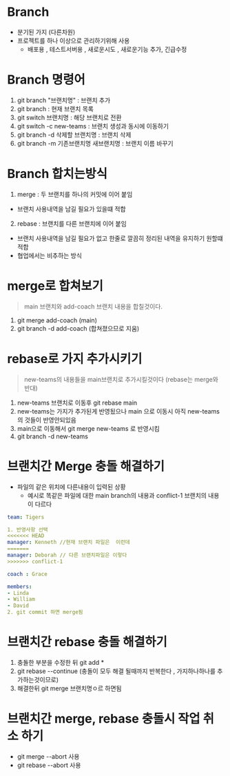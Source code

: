 # Branch
- 분기된 가지 (다른차원)
- 프로젝트를 하나 이상으로 관리하기위해 사용
  - 배포용 , 테스트서버용 , 새로운시도 , 새로운기능 추가, 긴급수정

# Branch 명령어
1. git branch "브랜치명" : 브랜치 추가
2. git branch : 현재 브랜치 목록
3. git switch 브랜치명 : 해당 브랜치로 전환
4. git switch -c new-teams : 브랜치 생성과 동시에 이동하기
5. git branch -d 삭제할 브랜치명 : 브랜치 삭제
6. git branch -m 기존브랜치명 새브랜치명 : 브랜치 이름 바꾸기

# Branch 합치는방식
1. merge : 두 브랜치를 하나의 커밋에 이어 붙임
- 브랜치 사용내역을 남길 필요가 있을떄 적합

2. rebase : 브랜치를 다른 브랜치에 이어 붙임
- 브랜치 사용내역을 남길 필요가 없고 한줄로 깔끔히 정리된 내역을 유지하기 원할떄 적합
- 협업에서는 비추하는 방식


# merge로 합쳐보기
> main 브랜치와 add-coach 브랜치 내용을 합칠것이다.
1. git merge add-coach (main)
2. git branch -d add-coach (합쳐졌으므로 지움)

# rebase로 가지 추가시키기
> new-teams의 내용들을 main브랜치로 추가시킬것이다 (rebase는 merge와 반대)
1. new-teams 브랜치로 이동후 git rebase main
2. new-teams는 가지가 추가된게 반영됬으나 main 으로 이동시 아직 new-teams의 것들이 반영안되있음
3. main으로 이동해서 git merge new-teams 로 반영시킴
4. git branch -d new-teams


# 브랜치간 Merge 충돌 해결하기
- 파일의 같은 위치에 다른내용이 입력된 상황
  - 예시로 똑같은 파일에 대한 main branch의 내용과 conflict-1 브랜치의 내용이 다르다
~~~ yaml
team: Tigers

1. 반영사항 선택
<<<<<<< HEAD
manager: Kenneth //현재 브랜치 파일은  이런데 
=======
manager: Deborah // 다른 브랜치파일은 이렇다
>>>>>>> conflict-1 

coach : Grace

members:
- Linda
- William
- David
2. git commit 하면 merge됨
~~~


# 브랜치간 rebase 충돌 해결하기
1. 충돌한 부분을 수정한 뒤 git add * 
2. git rebase --continue (충돌이 모두 해결 될때까지 반복한다 , 가지하나하나를 추가하는것이므로)
3. 해결한뒤 git merge 브랜치명ㅇ르 하면됨

# 브랜치간 merge, rebase 충돌시 작업 취소 하기
- git merge --abort 사용
- git rebase --abort 사용


